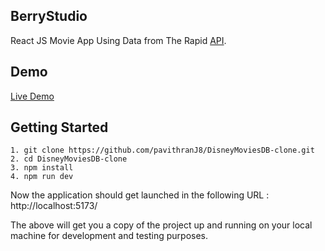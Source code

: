 ## BerryStudio

React JS Movie App Using Data from The Rapid [API](https://rapidapi.com/elisbushaj2/api/movies-api14/playground/apiendpoint_df2b570e-cfb3-49d9-8b62-763f9045210a).

## Demo

[Live Demo](https://disney-movies-db-clone.vercel.app/)

## Getting Started
```
1. git clone https://github.com/pavithranJ8/DisneyMoviesDB-clone.git
2. cd DisneyMoviesDB-clone
3. npm install
4. npm run dev
```

Now the application should get launched in the following URL : http://localhost:5173/

The above will get you a copy of the project up and running on your local machine for development and testing purposes.